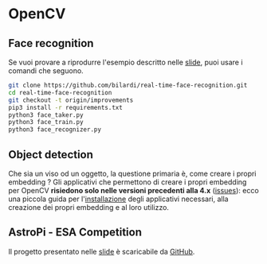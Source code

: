 # OpenCV

## Face recognition

Se vuoi provare a riprodurre l'esempio descritto nelle [slide](PyDataVenice15.Alessandra.Bilardi.pdf), puoi usare i comandi che seguono.

```sh
git clone https://github.com/bilardi/real-time-face-recognition.git
cd real-time-face-recognition
git checkout -t origin/improvements
pip3 install -r requirements.txt
python3 face_taker.py
python3 face_train.py
python3 face_recognizer.py
```

## Object detection

Che sia un viso od un oggetto, la questione primaria è, come creare i propri embedding ?
Gli applicativi che permettono di creare i propri embedding per OpenCV **risiedono solo nelle versioni precedenti alla 4.x** ([issues](https://github.com/opencv/opencv/issues/13231)): ecco una piccola guida per l'[installazione](https://github.com/bilardi/how-to-train-cascade) degli applicativi necessari, alla creazione dei propri embedding e al loro utilizzo.

## AstroPi - ESA Competition

Il progetto presentato nelle [slide](PyDataVenice15.Elia.Ernesto.Stellin.pdf) è scaricabile da [GitHub](https://github.com/pandle/astro-pi-2022-23).
